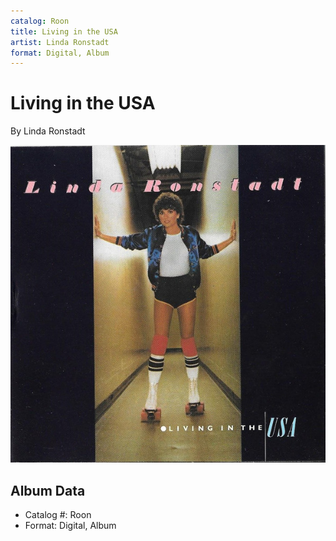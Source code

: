 ```yaml
---
catalog: Roon
title: Living in the USA
artist: Linda Ronstadt
format: Digital, Album
---
```


# Living in the USA

By Linda Ronstadt

![](../../assets/albumcovers/Linda_Ronstadt-Living_in_the_USA.png)

## Album Data

- Catalog #: Roon
- Format: Digital, Album


